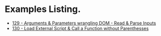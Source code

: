 # Examples Listing.
- [129 - Arguments & Parameters wrangling DOM - Read & Parse Inputs](https://github.com/ArmandoGuerrero/JavaScript/tree/main/Examples/129)
- [130 - Load External Script & Call a Function without Parenthesses](https://github.com/ArmandoGuerrero/JavaScript/tree/main/Examples/130)
